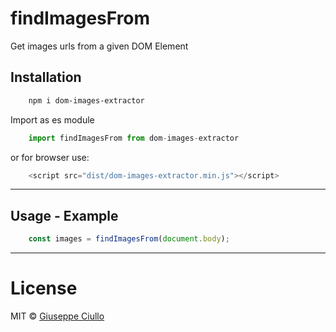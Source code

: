 # findImagesFrom
Get images urls from a given DOM Element

## Installation

```sh
    npm i dom-images-extractor
```
Import as es module

```js   
    import findImagesFrom from dom-images-extractor
```
or for browser use:
```js   
    <script src="dist/dom-images-extractor.min.js"></script>
```

___

## Usage - Example

```js   
    const images = findImagesFrom(document.body);
```

___

# License

MIT © [Giuseppe Ciullo](mailto:code@giuseppeciullo.it)